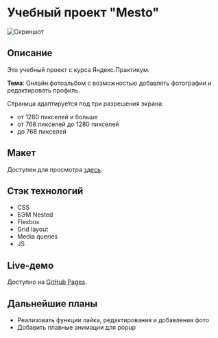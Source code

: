# Учебный проект "Mesto"

![Скриншот](https://i.imgur.com/Um963Jp.png)

## Описание

Это учебный проект с курса Яндекс.Практикум.

**Тема**: Онлайн фотоальбом с возможностью добавлять фотографии и редактировать профиль.

Страница адаптируется под три разрешения экрана:

- от 1280 пикселей и больше
- от 768 пикселей до 1280 пикселей
- до 768 пикселей

## Макет

Доступен для просмотра [здесь](https://www.figma.com/file/2cn9N9jSkmxD84oJik7xL7/JavaScript.-Sprint-4?node-id=0%3A1).

## Стэк технологий

- CSS
- БЭМ Nested
- Flexbox
- Grid layout
- Media queries
- JS

## Live-демо

Доступно на [GitHub Pages](https://blazer2kforever.github.io/russian-travel-bootcamp/).

## Дальнейшие планы

- Реализовать функции лайка, редактирования и добавления фото
- Добавить плавные анимации для popup
